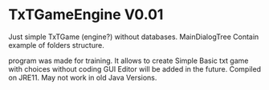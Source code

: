 # TxTGameEngine V0.01
Just simple TxTGame (engine?) without databases.
MainDialogTree Contain example of folders structure.


program was made for training.
It allows to create Simple Basic txt game with choices without coding
GUI Editor will be added in the future.
Compiled on JRE11. May not work in old Java Versions.

